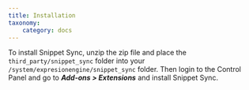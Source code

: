 ```yaml
---
title: Installation
taxonomy:
    category: docs
---
```


To install Snippet Sync, unzip the zip file and place the ``third_party/snippet_sync`` folder into your ``/system/expresionengine/snippet_sync`` folder. Then login to the Control Panel and go to ***Add-ons > Extensions*** and install Snippet Sync.